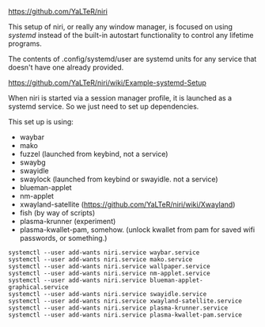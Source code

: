https://github.com/YaLTeR/niri

This setup of niri, or really any window manager, is focused on using
*systemd* instead of the built-in autostart functionality to control any 
lifetime programs.

The contents of .config/systemd/user are systemd units for any service
that doesn't have one already provided.

https://github.com/YaLTeR/niri/wiki/Example-systemd-Setup

When niri is started via a session manager profile, it is launched as a
systemd service. So we just need to set up dependencies.

This set up is using:
- waybar
- mako
- fuzzel (launched from keybind, not a service)
- swaybg
- swayidle
- swaylock (launched from keybind or swayidle. not a service)
- blueman-applet
- nm-applet
- xwayland-satellite (https://github.com/YaLTeR/niri/wiki/Xwayland)
- fish (by way of scripts)
- plasma-krunner (experiment)
- plasma-kwallet-pam, somehow. (unlock kwallet from pam for saved wifi passwords, or something.)

```
systemctl --user add-wants niri.service waybar.service
systemctl --user add-wants niri.service mako.service
systemctl --user add-wants niri.service wallpaper.service
systemctl --user add-wants niri.service nm-applet.service
systemctl --user add-wants niri.service blueman-applet-graphical.service
systemctl --user add-wants niri.service swayidle.service
systemctl --user add-wants niri.service xwayland-satellite.service
systemctl --user add-wants niri.service plasma-krunner.service
systemctl --user add-wants niri.service plasma-kwallet-pam.service
```
